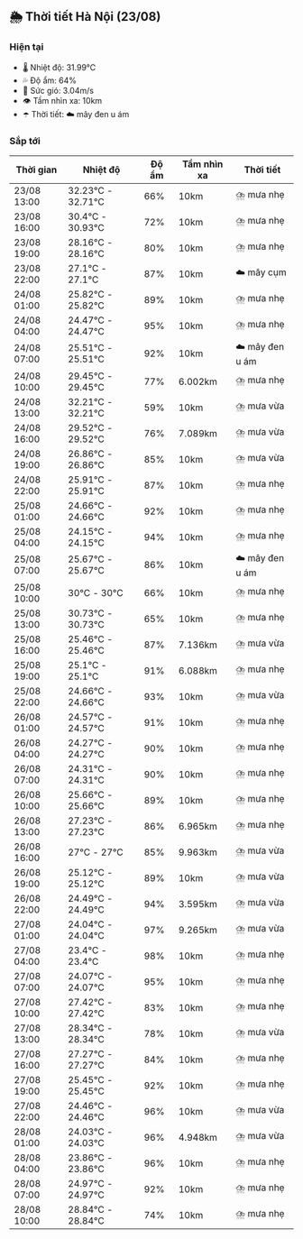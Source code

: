 ## 🌦️ Thời tiết Hà Nội (23/08)

### Hiện tại

- 🌡️ Nhiệt độ: 31.99℃
- 💦 Độ ẩm: 64%
- 💨 Sức gió: 3.04m/s
- 👁️ Tầm nhìn xa: 10km
- ☂️ Thời tiết: ☁️ mây đen u ám

### Sắp tới

| Thời gian | Nhiệt độ | Độ ẩm | Tầm nhìn xa | Thời tiết |
| --- | --- | --- | --- | --- |
| 23/08 13:00 | 32.23℃ - 32.71℃ | 66% | 10km | ⛈️ mưa nhẹ |
| 23/08 16:00 | 30.4℃ - 30.93℃ | 72% | 10km | ⛈️ mưa nhẹ |
| 23/08 19:00 | 28.16℃ - 28.16℃ | 80% | 10km | ⛈️ mưa nhẹ |
| 23/08 22:00 | 27.1℃ - 27.1℃ | 87% | 10km | ☁️ mây cụm |
| 24/08 01:00 | 25.82℃ - 25.82℃ | 89% | 10km | ⛈️ mưa nhẹ |
| 24/08 04:00 | 24.47℃ - 24.47℃ | 95% | 10km | ⛈️ mưa nhẹ |
| 24/08 07:00 | 25.51℃ - 25.51℃ | 92% | 10km | ☁️ mây đen u ám |
| 24/08 10:00 | 29.45℃ - 29.45℃ | 77% | 6.002km | ⛈️ mưa nhẹ |
| 24/08 13:00 | 32.21℃ - 32.21℃ | 59% | 10km | ⛈️ mưa vừa |
| 24/08 16:00 | 29.52℃ - 29.52℃ | 76% | 7.089km | ⛈️ mưa vừa |
| 24/08 19:00 | 26.86℃ - 26.86℃ | 85% | 10km | ⛈️ mưa vừa |
| 24/08 22:00 | 25.91℃ - 25.91℃ | 87% | 10km | ⛈️ mưa nhẹ |
| 25/08 01:00 | 24.66℃ - 24.66℃ | 92% | 10km | ⛈️ mưa nhẹ |
| 25/08 04:00 | 24.15℃ - 24.15℃ | 94% | 10km | ⛈️ mưa nhẹ |
| 25/08 07:00 | 25.67℃ - 25.67℃ | 86% | 10km | ☁️ mây đen u ám |
| 25/08 10:00 | 30℃ - 30℃ | 66% | 10km | ⛈️ mưa nhẹ |
| 25/08 13:00 | 30.73℃ - 30.73℃ | 65% | 10km | ⛈️ mưa nhẹ |
| 25/08 16:00 | 25.46℃ - 25.46℃ | 87% | 7.136km | ⛈️ mưa vừa |
| 25/08 19:00 | 25.1℃ - 25.1℃ | 91% | 6.088km | ⛈️ mưa nhẹ |
| 25/08 22:00 | 24.66℃ - 24.66℃ | 93% | 10km | ⛈️ mưa vừa |
| 26/08 01:00 | 24.57℃ - 24.57℃ | 91% | 10km | ⛈️ mưa nhẹ |
| 26/08 04:00 | 24.27℃ - 24.27℃ | 90% | 10km | ⛈️ mưa nhẹ |
| 26/08 07:00 | 24.31℃ - 24.31℃ | 90% | 10km | ⛈️ mưa nhẹ |
| 26/08 10:00 | 25.66℃ - 25.66℃ | 89% | 10km | ⛈️ mưa nhẹ |
| 26/08 13:00 | 27.23℃ - 27.23℃ | 86% | 6.965km | ⛈️ mưa nhẹ |
| 26/08 16:00 | 27℃ - 27℃ | 85% | 9.963km | ⛈️ mưa vừa |
| 26/08 19:00 | 25.12℃ - 25.12℃ | 89% | 10km | ⛈️ mưa vừa |
| 26/08 22:00 | 24.49℃ - 24.49℃ | 94% | 3.595km | ⛈️ mưa vừa |
| 27/08 01:00 | 24.04℃ - 24.04℃ | 97% | 9.265km | ⛈️ mưa vừa |
| 27/08 04:00 | 23.4℃ - 23.4℃ | 98% | 10km | ⛈️ mưa nhẹ |
| 27/08 07:00 | 24.07℃ - 24.07℃ | 95% | 10km | ⛈️ mưa nhẹ |
| 27/08 10:00 | 27.42℃ - 27.42℃ | 83% | 10km | ⛈️ mưa nhẹ |
| 27/08 13:00 | 28.34℃ - 28.34℃ | 78% | 10km | ⛈️ mưa vừa |
| 27/08 16:00 | 27.27℃ - 27.27℃ | 84% | 10km | ⛈️ mưa nhẹ |
| 27/08 19:00 | 25.45℃ - 25.45℃ | 92% | 10km | ⛈️ mưa nhẹ |
| 27/08 22:00 | 24.46℃ - 24.46℃ | 96% | 10km | ⛈️ mưa vừa |
| 28/08 01:00 | 24.03℃ - 24.03℃ | 96% | 4.948km | ⛈️ mưa vừa |
| 28/08 04:00 | 23.86℃ - 23.86℃ | 96% | 10km | ⛈️ mưa nhẹ |
| 28/08 07:00 | 24.97℃ - 24.97℃ | 92% | 10km | ⛈️ mưa nhẹ |
| 28/08 10:00 | 28.84℃ - 28.84℃ | 74% | 10km | ⛈️ mưa nhẹ |
